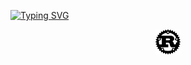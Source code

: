
[![Typing SVG](https://readme-typing-svg.herokuapp.com?font=Fira+Code&size=24&duration=3999&pause=900&color=FF0073&background=FF007324&multiline=true&width=450&height=60&lines=Another+github+with+code+%3AP)]()
<div align="center">
	<img src="https://github.com/devicons/devicon/blob/master/icons/rust/rust-plain.svg" title="Rust" alt="Rust" width="40" height="40"/>
</div>

